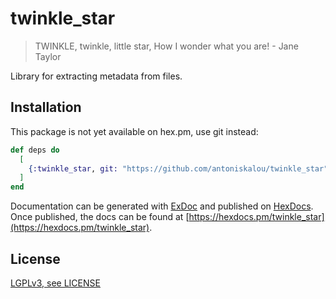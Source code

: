 # twinkle_star

> TWINKLE, twinkle, little star,
> How I wonder what you are! - Jane Taylor

Library for extracting metadata from files.

## Installation

This package is not yet available on hex.pm, use git instead:

```elixir
def deps do
  [
    {:twinkle_star, git: "https://github.com/antoniskalou/twinkle_star"}
  ]
end
```

Documentation can be generated with [ExDoc](https://github.com/elixir-lang/ex_doc)
and published on [HexDocs](https://hexdocs.pm). Once published, the docs can
be found at [https://hexdocs.pm/twinkle_star](https://hexdocs.pm/twinkle_star).

## License

[LGPLv3, see LICENSE](LICENSE)
